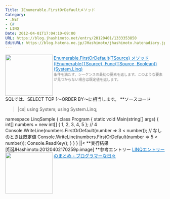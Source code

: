```yaml
---
Title: IEnumerable.FirstOrDefaultメソッド
Category:
- .NET
- C#
- LINQ
Date: 2012-04-01T17:04:10+09:00
URL: https://blog.jhashimoto.net/entry/20120401/1333353850
EditURL: https://blog.hatena.ne.jp/JHashimoto/jhashimoto.hatenadiary.jp/atom/entry/12921228815717256533
---
```


<a href="http://msdn.microsoft.com/ja-jp/library/bb549039.aspx" target="_blank"><img class="alignleft" align="left" border="0" src="http://capture.heartrails.com/150x130/shadow?http://msdn.microsoft.com/ja-jp/library/bb549039.aspx" alt="" width="150" height="130" /></a><a style="color:#0070C5;" href="http://msdn.microsoft.com/ja-jp/library/bb549039.aspx" target="_blank">Enumerable.FirstOrDefault(TSource) メソッド (IEnumerable(TSource), Func(TSource, Boolean)) (System.Linq)</a><a href="http://b.hatena.ne.jp/entry/http://msdn.microsoft.com/ja-jp/library/bb549039.aspx" target="_blank"><img border="0" src="http://b.hatena.ne.jp/entry/image/http://msdn.microsoft.com/ja-jp/library/bb549039.aspx" alt="" /></a><br><span style="color: #808080;font-size: 80%;">条件を満たす、シーケンスの最初の要素を返します。このような要素が見つからない場合は既定値を返します。</span><br style="clear:both;" />
SQLでは、SELECT TOP 1〜ORDER BY〜に相当します。
**ソースコード
>|cs|
using System;
using System.Linq;

namespace LinqSample {
    class Program {
        static void Main(string[] args) {
            int[] numbers = new int[] { 1, 2, 3, 4, 5 };
            // 4
            Console.WriteLine(numbers.FirstOrDefault(number => 3 < number));
            // なしのときは既定値
            Console.WriteLine(numbers.FirstOrDefault(number => 5 < number));
            Console.ReadKey();
        }
    }
}
||<
**実行結果
[f:id:JHashimoto:20120402170259p:image]
**参考エントリー
<a href="http://d.hatena.ne.jp/JHashimoto/20120309/1331283458" target="_blank" rel="nofollow"><img class="alignleft" align="left" border="0" src="http://capture.heartrails.com/150x130/shadow?http://d.hatena.ne.jp/JHashimoto/20120309/1331283458" alt="" width="150" height="130" /></a><a style="color:#0070C5;" href="http://d.hatena.ne.jp/JHashimoto/20120309/1331283458" target="_blank" rel="nofollow">LINQエントリーのまとめ - プログラマーな日々</a><a href="http://b.hatena.ne.jp/entry/http://d.hatena.ne.jp/JHashimoto/20120309/1331283458" target="_blank"><img border="0" src="http://b.hatena.ne.jp/entry/image/http://d.hatena.ne.jp/JHashimoto/20120309/1331283458" alt="" /></a><br style="clear:both;" />
